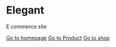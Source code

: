 # Elegant

E commerce site

[Go to homepage](Homepage/Homepage1)
[Go to Product](productPage/)
[Go to shop](shop/)

